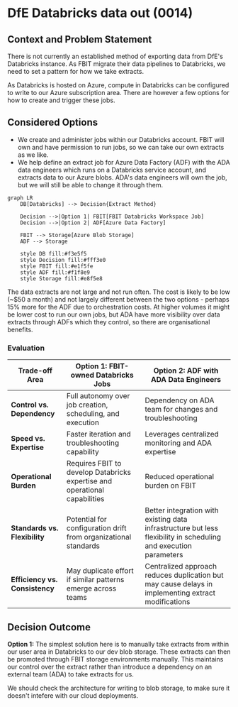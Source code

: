 # DfE Databricks data out (0014)

## Context and Problem Statement

There is not currently an established method of exporting data from DfE's Databricks instance. As FBIT migrate their data pipelines to Databricks, we need to set a pattern for how we take extracts.

As Databricks is hosted on Azure, compute in Databricks can be configured to write to our Azure subscription area. There are however a few options for how to create and trigger these jobs.

## Considered Options

* We create and administer jobs within our Databricks account. FBIT will own and have permission to run jobs, so we can take our own extracts as we like.
* We help define an extract job for Azure Data Factory (ADF) with the ADA data engineers which runs on a Databricks service account, and extracts data to our Azure blobs. ADA's data engineers will own the job, but we will still be able to change it through them.

```mermaid
graph LR
    DB[Databricks] --> Decision{Extract Method}
    
    Decision -->|Option 1| FBIT[FBIT Databricks Workspace Job]
    Decision -->|Option 2| ADF[Azure Data Factory]
    
    FBIT --> Storage[Azure Blob Storage]
    ADF --> Storage
    
    style DB fill:#f3e5f5
    style Decision fill:#fff3e0
    style FBIT fill:#e1f5fe
    style ADF fill:#f1f8e9
    style Storage fill:#e8f5e8
```

The data extracts are not large and not run often. The cost is likely to be low (~$50 a month) and not largely different between the two options - perhaps 15% more for the ADF due to orchestration costs. At higher volumes it might be lower cost to run our own jobs, but ADA have more visibility over data extracts through ADFs which they control, so there are organisational benefits.

### Evaluation

| Trade-off Area | Option 1: FBIT-owned Databricks Jobs | Option 2: ADF with ADA Data Engineers |
|---|---|---|
| **Control vs. Dependency** | Full autonomy over job creation, scheduling, and execution | Dependency on ADA team for changes and troubleshooting |
| **Speed vs. Expertise** | Faster iteration and troubleshooting capability | Leverages centralized monitoring and ADA expertise |
| **Operational Burden** | Requires FBIT to develop Databricks expertise and operational capabilities | Reduced operational burden on FBIT |
| **Standards vs. Flexibility** | Potential for configuration drift from organizational standards | Better integration with existing data infrastructure but less flexibility in scheduling and execution parameters |
| **Efficiency vs. Consistency** | May duplicate effort if similar patterns emerge across teams | Centralized approach reduces duplication but may cause delays in implementing extract modifications |

## Decision Outcome

**Option 1:** The simplest solution here is to manually take extracts from within our user area in Databricks to our dev blob storage. These extracts can then be promoted through FBIT storage environments manually. This maintains our control over the extract rather than introduce a dependency on an external team (ADA) to take extracts for us.

We should check the architecture for writing to blob storage, to make sure it doesn't intefere with our cloud deployments.
